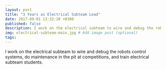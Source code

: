 ```yaml
---
layout: post
title: "3 Years as Electrical Subteam Lead"
date: 2017-09-01 13:32:20 +0300
published: false
description: I work on the electrical subteam to wire and debug the robots control systems, do maintenance in the pit at competitions, and train electrical subteam members. # Add post description (optional)
img: electrical-subteam-main.jpg # Add image post (optional)
tags:
---
```


I work on the electrical subteam to wire and debug the robots control systems, do maintenance in the pit at competitions, and train electrical subteam students.
